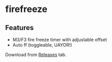 # firefreeze
## Features
- M3/F3 fire freeze timer with adjustable offset
- Auto ff (toggleable, UAYOR!)

Download from [Releases](https://github.com/mfaridn03/firefreeze/releases) tab.